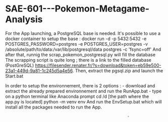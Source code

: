 # SAE-601---Pokemon-Metagame-Analysis

For the App launching, a PostgreSQL base is needed. 
It's possible to use a docker container to setup the base :
docker run -d -p 5432:5432 -e POSTGRES_PASSWORD=postgres -e POSTGRES_USER=postgres -v /absolute/path/to/data:/var/lib/postgresql/data postgres -c 'fsync=off'
 And after that, runnig the scrap_pokemon_postgresql.py will fill the database
The scrapping script is quite long ; there is a link to the filled database (PostGreSQL) https://filesender.renater.fr/?s=download&token=eb59e500-23a1-449d-9a81-1c245d5a4e56.
                                     Then, extract the pgsql.zip and launch the Start.bat

In order to setup the environnement, there is 2 options : - download and extract the already prepared environnement and run the RunApp.bat
                                                          -  type on a python terminal like Anaconda prompt
                                                          cd /d [the path where the app.py is located]
                                                          python -m venv env
                                                          And run the EnvSetup.bat which will install all the packages needed to run the App.

                                    
                                                        

                                                          - 
